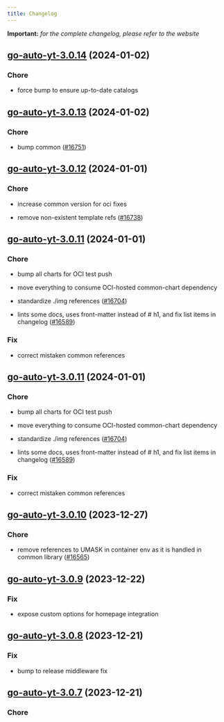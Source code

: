 ```yaml
---
title: Changelog
---
```


**Important:**
*for the complete changelog, please refer to the website*



## [go-auto-yt-3.0.14](https://github.com/truecharts/charts/compare/go-auto-yt-3.0.13...go-auto-yt-3.0.14) (2024-01-02)

### Chore



- force bump to ensure up-to-date catalogs


## [go-auto-yt-3.0.13](https://github.com/truecharts/charts/compare/go-auto-yt-3.0.12...go-auto-yt-3.0.13) (2024-01-02)

### Chore



- bump common ([#16751](https://github.com/truecharts/charts/issues/16751))


## [go-auto-yt-3.0.12](https://github.com/truecharts/charts/compare/go-auto-yt-3.0.11...go-auto-yt-3.0.12) (2024-01-01)

### Chore



- increase common version for oci fixes

- remove non-existent template refs ([#16738](https://github.com/truecharts/charts/issues/16738))


## [go-auto-yt-3.0.11](https://github.com/truecharts/charts/compare/go-auto-yt-3.0.10...go-auto-yt-3.0.11) (2024-01-01)

### Chore



- bump all charts for OCI test push

- move everything to consume OCI-hosted common-chart dependency

- standardize ./img references ([#16704](https://github.com/truecharts/charts/issues/16704))

- lints some docs, uses front-matter instead of # h1, and fix list items in changelog ([#16589](https://github.com/truecharts/charts/issues/16589))

### Fix



- correct mistaken common references


## [go-auto-yt-3.0.11](https://github.com/truecharts/charts/compare/go-auto-yt-3.0.10...go-auto-yt-3.0.11) (2024-01-01)

### Chore



- bump all charts for OCI test push

- move everything to consume OCI-hosted common-chart dependency

- standardize ./img references ([#16704](https://github.com/truecharts/charts/issues/16704))

- lints some docs, uses front-matter instead of # h1, and fix list items in changelog ([#16589](https://github.com/truecharts/charts/issues/16589))

### Fix



- correct mistaken common references
## [go-auto-yt-3.0.10](https://github.com/truecharts/charts/compare/go-auto-yt-3.0.9...go-auto-yt-3.0.10) (2023-12-27)

### Chore

- remove references to UMASK in container env as it is handled in common library ([#16565](https://github.com/truecharts/charts/issues/16565))

## [go-auto-yt-3.0.9](https://github.com/truecharts/charts/compare/go-auto-yt-3.0.8...go-auto-yt-3.0.9) (2023-12-22)

### Fix

- expose custom options for homepage integration

## [go-auto-yt-3.0.8](https://github.com/truecharts/charts/compare/go-auto-yt-3.0.7...go-auto-yt-3.0.8) (2023-12-21)

### Fix

- bump to release middleware fix

## [go-auto-yt-3.0.7](https://github.com/truecharts/charts/compare/go-auto-yt-3.0.6...go-auto-yt-3.0.7) (2023-12-21)

### Chore
